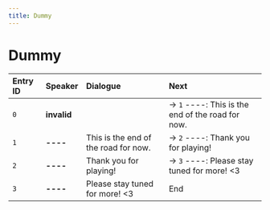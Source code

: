 ```yaml
---
title: Dummy
---
```


# Dummy


| Entry ID | Speaker | Dialogue | Next |
| :------- | :------ | :------- | :------------ |
| `0` | **invalid** |  | → `1` \-\-\-\-: This is the end of the road for now\. |
| `1` | **----** | This is the end of the road for now\. | → `2` \-\-\-\-: Thank you for playing\! |
| `2` | **----** | Thank you for playing\! | → `3` \-\-\-\-: Please stay tuned for more\! <3 |
| `3` | **----** | Please stay tuned for more\! <3 | End |
